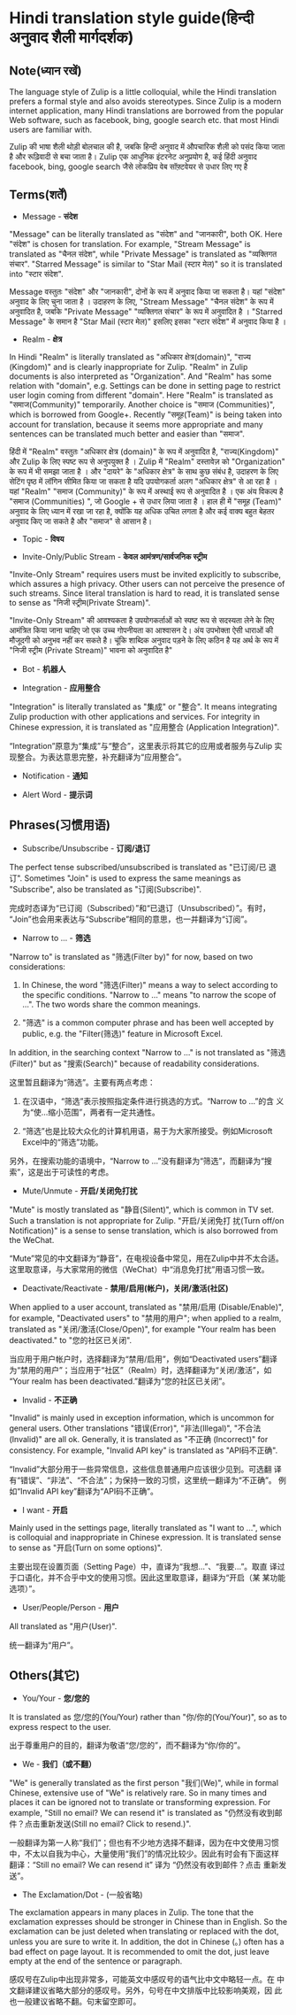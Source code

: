 # Hindi translation style guide(हिन्दी अनुवाद शैली मार्गदर्शक)

## Note(ध्यान रखें)

The language style of Zulip is a little colloquial, while the Hindi
translation prefers a formal style and also avoids stereotypes. Since
Zulip is a modern internet application, many Hindi translations are
borrowed from the popular Web software, such as facebook, bing, google 
search etc. that most Hindi users are familiar with.

Zulip की भाषा शैली थोड़ी बोलचाल की है, जबकि हिन्दी अनुवाद में औपचारिक शैली को पसंद किया जाता है
और रूढ़िवादी से बचा जाता है। Zulip एक आधुनिक इंटरनेट अनुप्रयोग है, कई हिंदी अनुवाद facebook,
bing, google search जैसे लोकप्रिय वेब सॉफ़्टवेयर से उधार लिए गए है

## Terms(शर्तें)

* Message - **संदेश**

"Message" can be literally translated as "संदेश" and "जानकारी", both
OK. Here "संदेश" is chosen for translation. For example, "Stream
Message" is translated as "चैनल संदेश", while "Private Message" is
translated as "व्यक्तिगत संचार". "Starred Message" is similar to "Star Mail (स्टार मेल)" 
so it is translated into "स्टार संदेश".

Message वस्तुतः "संदेश" और "जानकारी", दोनों के रूप में अनुवाद किया जा सकता है। 
यहां "संदेश" अनुवाद के लिए चुना जाता है । उदाहरण के लिए, "Stream Message"
"चैनल संदेश" के रूप में अनुवादित है, जबकि "Private Message" "व्यक्तिगत संचार" के रूप में 
अनुवादित है । "Starred Message" के समान है "Star Mail (स्टार मेल)"
इसलिए इसका "स्टार संदेश" में अनुवाद किया है ।

* Realm - **क्षेत्र**

In Hindi "Realm" is literally translated as "अधिकार क्षेत्र(domain)", "राज्य
(Kingdom)" and is clearly inappropriate for Zulip. "Realm" in Zulip
documents is also interpreted as "Organization". And "Realm" has some
relation with "domain", e.g. Settings can be done in setting page to
restrict user login coming from different "domain". Here "Realm" is
translated as "समाज(Community)" temporarily. Another choice is "समाज
(Communities)", which is borrowed from Google+. Recently "समूह(Team)"
is being taken into account for translation, because it seems more
appropriate and many sentences can be translated much better and
easier than "समाज".

हिंदी में "Realm" वस्तुतः "अधिकार क्षेत्र (domain)" के रूप में अनुवादित है, "राज्य(Kingdom)" 
और Zulip के लिए स्पष्ट रूप से अनुपयुक्त है । Zulip में "Realm" दस्तावेज़ को "Organization" 
के रूप में भी समझा जाता है । और "दायरे" के "अधिकार क्षेत्र" के साथ कुछ संबंध है, उदाहरण के लिए 
सेटिंग पृष्ठ में लॉगिन सीमित किया जा सकता है यदि उपयोगकर्ता अलग "अधिकार क्षेत्र" से आ रहा है । 
यहां "Realm" "समाज (Community)" के रूप में अस्थाई रूप से अनुवादित है । एक अंय विकल्प है "समाज
(Communities) ", जो Google + से उधार लिया जाता है । हाल ही में "समूह (Team)"
अनुवाद के लिए ध्यान में रखा जा रहा है, क्योंकि यह अधिक उचित लगता है और कई वाक्य बहुत बेहतर 
अनुवाद किए जा सकते है और "समाज" से आसान है।

* Topic - **विषय**

* Invite-Only/Public Stream - **केवल आमंत्रण/सार्वजनिक स्ट्रीम**

"Invite-Only Stream" requires users must be invited explicitly to
subscribe, which assures a high privacy. Other users can not perceive
the presence of such streams. Since literal translation is hard to
read, it is translated sense to sense as "निजी स्ट्रीम(Private Stream)".

"Invite-Only Stream" की आवश्यकता है उपयोगकर्ताओं को स्पष्ट रूप से सदस्यता लेने के लिए आमंत्रित 
किया जाना चाहिए जो एक उच्च गोपनीयता का आश्वासन दे। अंय उपभोक्ता ऐसी धाराओं की मौजूदगी को अनुभव 
नहीं कर सकते है। चूंकि शाब्दिक अनुवाद पड़ने के लिए कठिन है  यह अर्थ के रूप में "निजी स्ट्रीम 
(Private Stream)" भावना को अनुवादित है"


* Bot - **机器人**

* Integration - **应用整合**

"Integration" is literally translated as "集成" or "整合". It means
integrating Zulip production with other applications and services. For
integrity in Chinese expression, it is translated as "应用整合
(Application Integration)".

“Integration”原意为“集成”与“整合”，这里表示将其它的应用或者服务与Zulip
实现整合。为表达意思完整，补充翻译为“应用整合”。

* Notification - **通知**

* Alert Word - **提示词**

## Phrases(习惯用语)

* Subscribe/Unsubscribe - **订阅/退订**

The perfect tense subscribed/unsubscribed is translated as "已订阅/已
退订". Sometimes "Join" is used to express the same meanings as
"Subscribe", also be translated as "订阅(Subscribe)".

完成时态译为“已订阅（Subscribed）”和“已退订（Unsubscribed）”。有时，
“Join”也会用来表达与“Subscribe”相同的意思，也一并翻译为“订阅”。

* Narrow to ... - **筛选**

"Narrow to" is translated as "筛选(Filter by)" for now, based on two considerations:

1. In Chinese, the word "筛选(Filter)" means a way to select according
   to the specific conditions. "Narrow to ..." means "to narrow the
   scope of ...". The two words share the common meanings.

2. "筛选" is a common computer phrase and has been well
   accepted by public, e.g. the "Filter(筛选)" feature in Microsoft
   Excel.

In addition, in the searching context "Narrow to ..." is not
translated as "筛选(Filter)" but as "搜索(Search)" because of
readability considerations.

这里暂且翻译为“筛选”。主要有两点考虑：

1. 在汉语中，“筛选”表示按照指定条件进行挑选的方式。“Narrow to ...”的含
   义为“使...缩小范围”，两者有一定共通性。

2. “筛选”也是比较大众化的计算机用语，易于为大家所接受。例如Microsoft
   Excel中的“筛选”功能。

另外，在搜索功能的语境中，“Narrow to ...”没有翻译为“筛选”，而翻译为“搜
索”，这是出于可读性的考虑。

* Mute/Unmute - **开启/关闭免打扰**

"Mute" is mostly translated as "静音(Silent)", which is common in TV
set.  Such a translation is not appropriate for Zulip. "开启/关闭免打
扰(Turn off/on Notification)" is a sense to sense translation, which
is also borrowed from the WeChat.

“Mute”常见的中文翻译为“静音”，在电视设备中常见，用在Zulip中并不太合适。
这里取意译，与大家常用的微信（WeChat）中“消息免打扰”用语习惯一致。

* Deactivate/Reactivate - **禁用/启用(帐户)，关闭/激活(社区)**

When applied to a user account, translated as "禁用/启用
(Disable/Enable)", for example, "Deactivated users" to "禁用的用户";
when applied to a realm, translated as "关闭/激活(Close/Open)", for
example "Your realm has been deactivated." to "您的社区已关闭".

当应用于用户帐户时，选择翻译为“禁用/启用”，例如“Deactivated users”翻译
为“禁用的用户”；当应用于“社区”（Realm）时，选择翻译为“关闭/激活”，如
“Your realm has been deactivated.”翻译为“您的社区已关闭”。

* Invalid - **不正确**

"Invalid" is mainly used in exception information, which is uncommon
for general users. Other translations "错误(Error)", "非法(Illegal)",
"不合法(Invalid)" are all ok. Generally, it is translated as "不正确
(Incorrect)" for consistency. For example, "Invalid API key" is
translated as "API码不正确".

“Invalid”大部分用于一些异常信息，这些信息普通用户应该很少见到。可选翻
译有“错误”、“非法”、“不合法”；为保持一致的习惯，这里统一翻译为“不正确”。
例如“Invalid API key”翻译为“API码不正确”。

* I want - **开启**

Mainly used in the settings page, literally translated as "I want to
...", which is colloquial and inappropriate in Chinese expression. It
is translated sense to sense as "开启(Turn on some options)".

主要出现在设置页面（Setting Page）中，直译为“我想...”、“我要...”。取直
译过于口语化，并不合乎中文的使用习惯。因此这里取意译，翻译为“开启（某
某功能选项）”。

* User/People/Person - **用户**

All translated as "用户(User)".

统一翻译为“用户”。

## Others(其它)

* You/Your - **您/您的**

It is translated as 您/您的(You/Your) rather than "你/你的(You/Your)",
so as to express respect to the user.

出于尊重用户的目的，翻译为敬语“您/您的”，而不翻译为“你/你的”。

* We - **我们（或不翻）**

"We" is generally translated as the first person "我们(We)", while in
formal Chinese, extensive use of "We" is relatively rare. So in many
times and places it can be ignored not to translate or transforming
expression. For example, "Still no email? We can resend it" is
translated as "仍然没有收到邮件？点击重新发送(Still no email? Click to
resend.)".

一般翻译为第一人称“我们”；但也有不少地方选择不翻译，因为在中文使用习惯
中，不太以自我为中心，大量使用“我们”的情况比较少。因此有时会有下面这样
翻译：“Still no email? We can resend it” 译为 “仍然没有收到邮件？点击
重新发送”。

* The Exclamation/Dot - (一般省略)

The exclamation appears in many places in Zulip. The tone that the
exclamation expresses should be stronger in Chinese than in
English. So the exclamation can be just deleted when translating or
replaced with the dot, unless you are sure to write it. In addition,
the dot in Chinese (。) often has a bad effect on page layout. It is
recommended to omit the dot, just leave empty at the end of the
sentence or paragraph.

感叹号在Zulip中出现非常多，可能英文中感叹号的语气比中文中略轻一点。在
中文翻译建议省略大部分的感叹号。另外，句号在中文排版中比较影响美观，因
此也一般建议省略不翻。句末留空即可。


